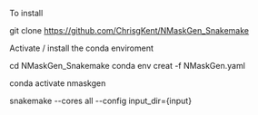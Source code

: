 To install

git clone https://github.com/ChrisgKent/NMaskGen_Snakemake

Activate / install the conda enviroment

cd NMaskGen_Snakemake
conda env creat -f NMaskGen.yaml

conda activate nmaskgen

snakemake --cores all --config input_dir={input} 
